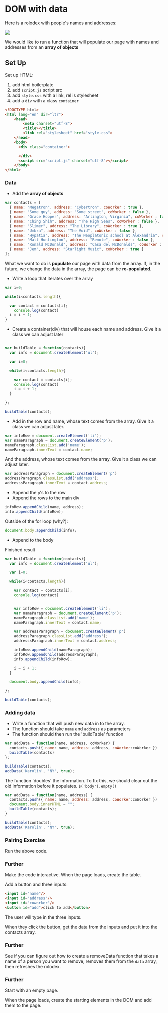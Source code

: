 # DOM with data

Here is a rolodex with people's names and addresses:

![](https://i.imgur.com/PihqmAi.png)

We would like to run a function that will populate our page with names and addresses from an **array of objects**

## Set Up

Set up HTML:

1. add html boilerplate
1. add `script.js` script src
1. add `style.css` with a link, rel is stylesheet
1. add a `div` with a class `container`

```html
<!DOCTYPE html>
<html lang="en" dir="ltr">
    <head>
        <meta charset="utf-8">
        <title></title>
        <link rel="stylesheet" href="style.css">
    </head>
    <body>
      <div class="container">

      </div>
      <script src="script.js" charset="utf-8"></script>
    </body>
</html>
```

### Data

* Add the **array of objects**


```javascript
var contacts = [
  { name: "Megatron", address: "Cybertron", coWorker : true },
  { name: "Some guy", address: "Some street", coWorker : false },
  { name: "Grace Hopper", address: "Arlington, Virginia", coWorker : false },
  { name: "Ching Shih", address: "The High Seas", coWorker : false },
  { name: "Slimer", address: "The Library", coWorker : true },
  { name: "Umbra", address: "The Void", coWorker : false },
  { name: "Hypatia", address: "The Neoplatonic school at Alexandria", coWorker : false },
  { name: "Matt Huntington", address: "Remote", coWorker : false },
  { name: "Ronald McDonald", address: "Casa del McDonalds", coWorker : true },
  { name: "Jem", address: "Starlight Music", coWorker : true }
];
```

What we want to do is **populate** our page with data from the array. If, in the future, we change the data in the array, the page can be **re-populated**.

* Write a loop that iterates over the array

```javascript
var i=0;

while(i<contacts.length){

  var contact = contacts[i];
	console.log(contact)
  i = i + 1;
}
```

* Create a container(div) that will house each name and address. Give it a class we can adjust later

```javascript

var buildTable = function(contacts){
  var info = document.createElement('ul');

  var i=0;

  while(i<contacts.length){

    var contact = contacts[i];
    console.log(contact)
    i = i + 1;
  }

};

buildTable(contacts);
```

* Add in the row and name, whose text comes from the array. Give it a class we can adjust later.

```javascript
var infoRow = document.createElement('li');
var nameParagraph = document.createElement('p');
nameParagraph.classList.add('name');
nameParagraph.innerText = contact.name;
```

And the address, whose text comes from the array. Give it a class we can adjust later.

```javascript
var addressParagraph = document.createElement('p')
addressParagraph.classList.add('address');
addresssParagraph.innerText = contact.address;
```

* Append the `p`'s to the row
* Append the rows to the main div


```js
infoRow.appendChild(name, address);
info.appendChild(infoRow);
```

Outside of the for loop (why?):

```js
document.body.appendChild(info);
```
* Append to the body

Finished result

```javascript
var buildTable = function(contacts){
  var info = document.createElement('ul');

  var i=0;

  while(i<contacts.length){

    var contact = contacts[i];
    console.log(contact)


    var infoRow = document.createElement('li');
    var nameParagraph = document.createElement('p');
    nameParagraph.classList.add('name');
    nameParagraph.innerText = contact.name;

    var addressParagraph = document.createElement('p')
    addressParagraph.classList.add('address');
    addresssParagraph.innerText = contact.address;

    infoRow.appendChild(nameParagraph);
    infoRow.appendChild(addressParagraph);
    info.appendChild(infoRow);

    i = i + 1;
  }

  document.body.appendChild(info);

};

buildTable(contacts);
```

### Adding data

* Write a function that will push new data in to the array.
* The function should take `name` and `address` as parameters
* The function should then run the 'buildTable' function


```javascript
var addData = function(name, address, coWorker) {
  contacts.push({ name: name, address: address, coWorker:coWorker })
  buildTable(contacts)
};

buildTable(contacts);
addData('Karolin', 'NY', true);
```

The function 'doubles' the information. To fix this, we should clear out the old information before it populates. `$('body').empty()`

```javascript
var addData = function(name, address) {
  contacts.push({ name: name, address: address, coWorker:coWorker })
  document.body.innerHTML = "";
  buildTable(contacts);
}

buildTable(contacts);
addData('Karolin', 'NY', true);
```

### Pairing Exercise

Run the above code.

### Further

Make the code interactive. When the page loads, create the table.

Add a button and three inputs:


```html
<input id="name"/>
<input id="address"/>
<input id="coworker"/>
<button id="add">click to add</button>
```

The user will type in the three inputs.

When they click the button, get the data from the inputs and put it into the contacts array.

### Further

See if you can figure out how to create a removeData function that takes a name of a person you want to remove, removes them from the `data` array, then refreshes the rolodex.

### Further
Start with an empty page.

When the page loads, create the starting elements in the DOM and add them to the page.
